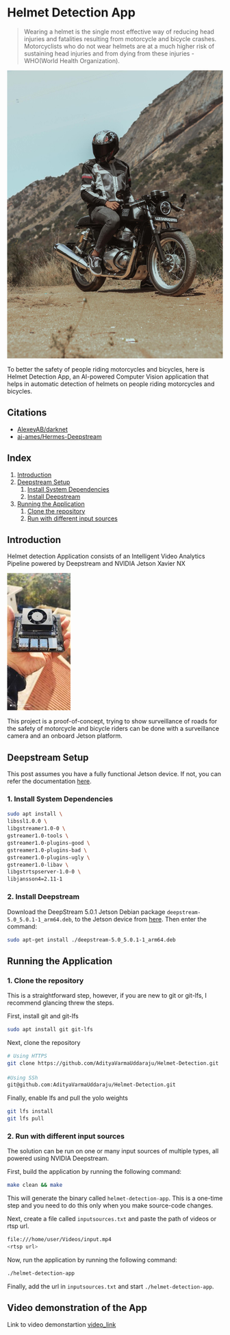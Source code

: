 # Helmet Detection App

> Wearing a helmet is the single most effective way of reducing head injuries and fatalities resulting from motorcycle and bicycle crashes. Motorcyclists who do not wear helmets are at a much higher risk of sustaining head injuries and from dying from these injuries - WHO(World Health Organization).

![Motorcycle rider with helmet](resources/helmet.jpg)

To better the safety of people riding motorcycles and bicycles, here is Helmet Detection App, an AI-powered Computer Vision application that helps in automatic detection of helmets on people riding motorcycles and bicycles.

## Citations

* [AlexeyAB/darknet](https://github.com/AlexeyAB/darknet)
* [aj-ames/Hermes-Deepstream](https://github.com/aj-ames/Hermes-Deepstream)

## Index

1. [Introduction](#Introduction)
2. [Deepstream Setup](#Deepstream-Setup)
    1. [Install System Dependencies](#Install-System-Dependencies)
    2. [Install Deepstream](#Install-Deepstream)
3. [Running the Application](#Running-the-Application)
    1. [Clone the repository](#Cloning-the-repository)
    2. [Run with different input sources](#Run-with-different-input-sources)

## Introduction

Helmet detection Application consists of an Intelligent Video Analytics Pipeline powered by Deepstream and NVIDIA Jetson Xavier NX

![Jetson NX](resources/jetson.jpeg)

This project is a proof-of-concept, trying to show surveillance of roads for the safety of motorcycle and bicycle riders can be done with a surveillance camera and an onboard Jetson platform.

## Deepstream Setup

This post assumes you have a fully functional Jetson device. If not, you can refer the documentation [here](https://docs.nvidia.com/jetson/jetpack/install-jetpack/index.html).

### 1. Install System Dependencies

```sh
sudo apt install \
libssl1.0.0 \
libgstreamer1.0-0 \
gstreamer1.0-tools \
gstreamer1.0-plugins-good \
gstreamer1.0-plugins-bad \
gstreamer1.0-plugins-ugly \
gstreamer1.0-libav \
libgstrtspserver-1.0-0 \
libjansson4=2.11-1
```

### 2. Install Deepstream

Download the DeepStream 5.0.1 Jetson Debian package `deepstream-5.0_5.0.1-1_arm64.deb`, to the Jetson device from [here](https://developer.nvidia.com/assets/Deepstream/5.0/ga/secure/deepstream_sdk_5.0.1_amd64.deb). Then enter the command:

```sh
sudo apt-get install ./deepstream-5.0_5.0.1-1_arm64.deb
```

## Running the Application

### 1. Clone the repository

This is a straightforward step, however, if you are new to git or git-lfs, I recommend glancing threw the steps.

First, install git and git-lfs

```sh
sudo apt install git git-lfs
```

Next, clone the repository

```sh
# Using HTTPS
git clone https://github.com/AdityaVarmaUddaraju/Helmet-Detection.git

#Using SSh
git@github.com:AdityaVarmaUddaraju/Helmet-Detection.git
```

Finally, enable lfs and pull the yolo weights

```sh
git lfs install
git lfs pull
```

### 2. Run with different input sources

The solution can be run on one or many input sources of multiple types, all powered using NVIDIA Deepstream.

First, build the application by running the following command:

```sh
make clean && make
```

This will generate the binary called `helmet-detection-app`. This is a one-time step and you need to do this only when you make source-code changes.

Next, create a file called `inputsources.txt` and paste the path of videos or rtsp url.

```sh
file:///home/user/Videos/input.mp4
<rtsp url>
```

Now, run the application by running the following command:

```sh
./helmet-detection-app
```

Finally, add the url in `inputsources.txt` and start `./helmet-detection-app`.

## Video demonstration of the App

Link to video demonstartion [video_link](https://youtu.be/h5o3DX86gIw)
